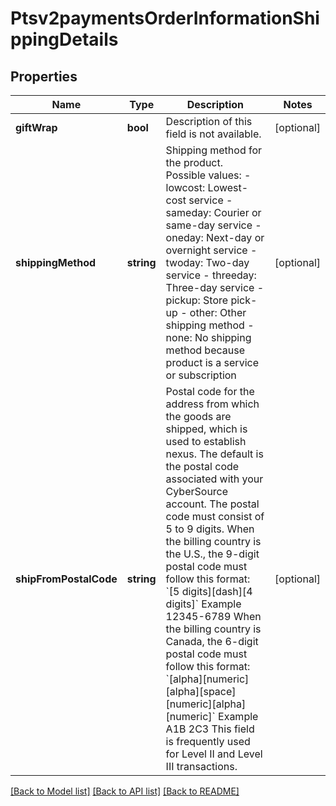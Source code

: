 # Ptsv2paymentsOrderInformationShippingDetails

## Properties
Name | Type | Description | Notes
------------ | ------------- | ------------- | -------------
**giftWrap** | **bool** | Description of this field is not available. | [optional] 
**shippingMethod** | **string** | Shipping method for the product. Possible values:   - lowcost: Lowest-cost service  - sameday: Courier or same-day service  - oneday: Next-day or overnight service  - twoday: Two-day service  - threeday: Three-day service  - pickup: Store pick-up  - other: Other shipping method  - none: No shipping method because product is a service or subscription | [optional] 
**shipFromPostalCode** | **string** | Postal code for the address from which the goods are shipped, which is used to establish nexus. The default is the postal code associated with your CyberSource account.  The postal code must consist of 5 to 9 digits. When the billing country is the U.S., the 9-digit postal code must follow this format:  &#x60;[5 digits][dash][4 digits]&#x60;  Example 12345-6789  When the billing country is Canada, the 6-digit postal code must follow this format:  &#x60;[alpha][numeric][alpha][space] [numeric][alpha][numeric]&#x60;  Example A1B 2C3  This field is frequently used for Level II and Level III transactions. | [optional] 

[[Back to Model list]](../README.md#documentation-for-models) [[Back to API list]](../README.md#documentation-for-api-endpoints) [[Back to README]](../README.md)


